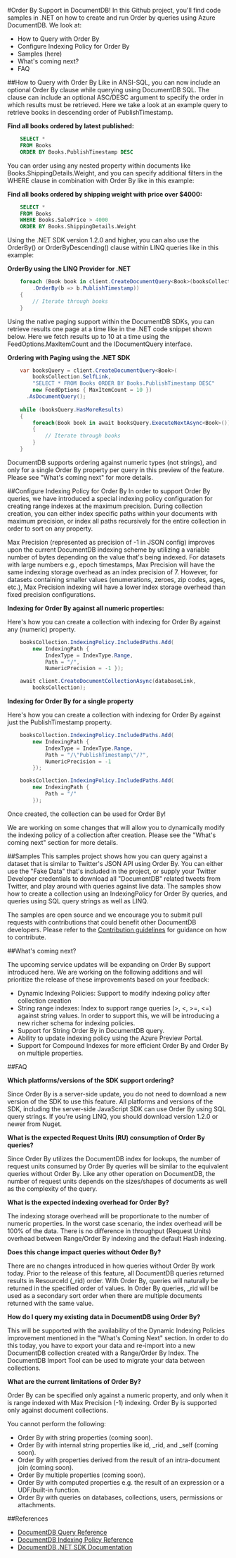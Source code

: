 #Order By Support in DocumentDB!
In this Github project, you'll find code samples in .NET on how to create and run Order by queries using Azure DocumentDB. We look at:

- How to Query with Order By
- Configure Indexing Policy for Order By
- Samples (here)
- What's coming next?
- FAQ


##How to Query with Order By
Like in ANSI-SQL, you can now include an optional Order By clause while querying using DocumentDB SQL. The clause can include an optional ASC/DESC argument to specify the order in which results must be retrieved. Here we take a look at an example query to retrieve books in descending order of PublishTimestamp. 

**Find all books ordered by latest published:**
```sql
    SELECT * 
    FROM Books 
    ORDER BY Books.PublishTimestamp DESC
```
You can order using any nested property within documents like Books.ShippingDetails.Weight, and you can specify additional filters in the WHERE clause in combination with Order By like in this example:

**Find all books ordered by shipping weight with price over $4000:**
```sql
    SELECT * 
    FROM Books 
	WHERE Books.SalePrice > 4000
    ORDER BY Books.ShippingDetails.Weight
```
Using the .NET SDK version 1.2.0 and higher, you can also use the OrderBy() or OrderByDescending() clause within LINQ queries like in this example:

**OrderBy using the LINQ Provider for .NET**
```cs
    foreach (Book book in client.CreateDocumentQuery<Book>(booksCollection.SelfLink)
        .OrderBy(b => b.PublishTimestamp)) 
    {
        // Iterate through books
    }
```
Using the native paging support within the DocumentDB SDKs, you can retrieve results one page at a time like in the .NET code snippet shown below. Here we fetch results up to 10 at a time using the FeedOptions.MaxItemCount and the IDocumentQuery interface.

**Ordering with Paging using the .NET SDK**
```cs
    var booksQuery = client.CreateDocumentQuery<Book>(
        booksCollection.SelfLink,
        "SELECT * FROM Books ORDER BY Books.PublishTimestamp DESC"
        new FeedOptions { MaxItemCount = 10 })
      .AsDocumentQuery();
            
    while (booksQuery.HasMoreResults) 
    {
        foreach(Book book in await booksQuery.ExecuteNextAsync<Book>())
        {
            // Iterate through books
        }
    }
```
DocumentDB supports ordering against numeric types (not strings), and only for a single Order By property per query in this preview of the feature. Please see "What's coming next" for more details.

##Configure Indexing Policy for Order By
In order to support Order By queries, we have introduced a special indexing policy configuration for creating range indexes at the maximum precision. During collection creation, you can either index specific paths within your documents with maximum precision, or index all paths recursively for the entire collection in order to sort on any property. 

Max Precision (represented as precision of -1 in JSON config) improves upon the current DocumentDB indexing scheme by utilizing a variable number of bytes depending on the value that's being indexed. For datasets with large numbers e.g., epoch timestamps, Max Precision will have the same indexing storage overhead as an index precision of 7. However, for datasets containing smaller values (enumerations, zeroes, zip codes, ages, etc.), Max Precision indexing will have a lower index storage overhead than fixed precision configurations.

**Indexing for Order By against all numeric properties:**

Here's how you can create a collection with indexing for Order By against any (numeric) property.                                                       
```cs
    booksCollection.IndexingPolicy.IncludedPaths.Add(
        new IndexingPath {
            IndexType = IndexType.Range, 
            Path = "/",
            NumericPrecision = -1 });

    await client.CreateDocumentCollectionAsync(databaseLink, 
        booksCollection);  
```
**Indexing for Order By for a single property**

Here's how you can create a collection with indexing for Order By against just the PublishTimestamp property.                                                       
```cs
    booksCollection.IndexingPolicy.IncludedPaths.Add(
        new IndexingPath {
            IndexType = IndexType.Range,
            Path = "/\"PublishTimestamp\"/?",
            NumericPrecision = -1
        });

    booksCollection.IndexingPolicy.IncludedPaths.Add(
        new IndexingPath {
            Path = "/"
        });
```
Once created, the collection can be used for Order By! 

We are working on some changes that will allow you to dynamically modify the indexing policy of a collection after creation. Please see the "What's coming next" section for more details. 

##Samples
This samples project shows how you can query against a dataset that is similar to Twitter's JSON API using Order By. You can either use the "Fake Data" that's included in the project, or supply your Twitter Developer credentials to download all "DocumentDB" related tweets from Twitter, and play around with queries against live data. The samples show how to create a collection using an IndexingPolicy for Order By queries, and queries using SQL query strings as well as LINQ.

The samples are open source and we encourage you to submit pull requests with contributions that could benefit other DocumentDB developers. Please refer to the [Contribution guidelines](https://github.com/Azure/azure-documentdb-net/blob/master/Contributing.md) for guidance on how to contribute.  

##What's coming next?

The upcoming service updates will be expanding on Order By support introduced here. We are working on the following additions and will prioritize the release of these improvements based on your feedback:

- Dynamic Indexing Policies: Support to modify indexing policy after collection creation
- String range indexes: Index to support range queries (>, <, >=, <=) against string values. In order to support this, we will be introducing a new richer schema for indexing policies.
- Support for String Order By in DocumentDB query.
- Ability to update indexing policy using the Azure Preview Portal.
- Support for Compound Indexes for more efficient Order By and Order By on multiple properties.


##FAQ

**Which platforms/versions of the SDK support ordering?**

Since Order By is a server-side update, you do not need to download a new version of the SDK to use this feature. All platforms and versions of the SDK, including the server-side JavaScript SDK can use Order By using SQL query strings. If you're using LINQ, you should download version 1.2.0 or newer from Nuget.

**What is the expected Request Units (RU) consumption of Order By queries?**

Since Order By utilizes the DocumentDB index for lookups, the number of request units consumed by Order By queries will be similar to the equivalent queries without Order By. Like any other operation on DocumentDB, the number of request units depends on the sizes/shapes of documents as well as the complexity of the query. 


**What is the expected indexing overhead for Order By?**

The indexing storage overhead will be proportionate to the number of numeric properties. In the worst case scenario, the index overhead will be 100% of the data. There is no difference in throughput (Request Units) overhead between Range/Order By indexing and the default Hash indexing.

**Does this change impact queries without Order By?**

There are no changes introduced in how queries without Order By work today. Prior to the release of this feature, all DocumentDB queries returned results in ResourceId (_rid) order. With Order By, queries will naturally be returned in the specified order of values. In Order By queries, _rid will be used as a secondary sort order when there are multiple documents returned with the same value.

**How do I query my existing data in DocumentDB using Order By?**

This will be supported with the availability of the  Dynamic Indexing Policies improvement mentioned in the "What's Coming Next" section. In order to do this today, you have to export your data and re-import into a new DocumentDB collection created with a Range/Order By Index. The DocumentDB Import Tool can be used to migrate your data between collections. 

**What are the current limitations of Order By?**

Order By can be specified only against a numeric property, and only when it is range indexed with Max Precision (-1) indexing. Order By is supported only against document collections.

You cannot perform the following:
 
- Order By with string properties (coming soon).
- Order By with internal string properties like id, _rid, and _self (coming soon).
- Order By with properties derived from the result of an intra-document join (coming soon).
- Order By multiple properties (coming soon).
- Order By with computed properties e.g. the result of an expression or a UDF/built-in function.
- Order By with queries on databases, collections, users, permissions or attachments.

##References
* [DocumentDB Query Reference](http://azure.microsoft.com/documentation/articles/documentdb-sql-query/)
* [DocumentDB Indexing Policy Reference](https://azure.microsoft.com/documentation/articles/documentdb-indexing-policies/)
* [DocumentDB .NET SDK Documentation](https://msdn.microsoft.com/library/azure/dn948556.aspx)

